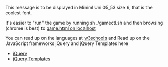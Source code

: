 This message is to be displayed in Miniml Uni 05_53 size 6, that is the coolest font.

It's easier to "run" the game by running
sh ./gamectl.sh and then browsing (chrome is best) to
[game.html on localhost](http://localhost:8000/game.html)

You can read up on the languages at [w3schools](http://www.w3schools.com/) and Read up on the JavaScript frameworks jQuery and jQuery Templates here 
*    [jQuery](http://docs.jquery.com/Main_Page)
*    [jQuery Templates](http://api.jquery.com/category/plugins/templates/)
